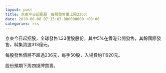 ```yaml
---
layout: post
title: 京東今日起招股　每股發售價上限236元
date: 2020-06-08 07:15:03.000000000 +08:00
categories: rss
---
```


京東今日起招股，全球發售1.33億股股份，其中5%在香港公開發售，其餘國際發售，料集資逾313億元。

每股發售價將不超過236元，每手50股，入場費約11920元。

股份預期下周四掛牌買賣。
